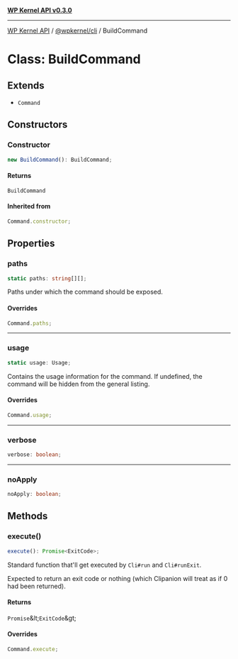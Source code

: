 [**WP Kernel API v0.3.0**](../../../README.md)

---

[WP Kernel API](../../../README.md) / [@wpkernel/cli](../README.md) / BuildCommand

# Class: BuildCommand

## Extends

- `Command`

## Constructors

### Constructor

```ts
new BuildCommand(): BuildCommand;
```

#### Returns

`BuildCommand`

#### Inherited from

```ts
Command.constructor;
```

## Properties

### paths

```ts
static paths: string[][];
```

Paths under which the command should be exposed.

#### Overrides

```ts
Command.paths;
```

---

### usage

```ts
static usage: Usage;
```

Contains the usage information for the command. If undefined, the
command will be hidden from the general listing.

#### Overrides

```ts
Command.usage;
```

---

### verbose

```ts
verbose: boolean;
```

---

### noApply

```ts
noApply: boolean;
```

## Methods

### execute()

```ts
execute(): Promise<ExitCode>;
```

Standard function that'll get executed by `Cli#run` and `Cli#runExit`.

Expected to return an exit code or nothing (which Clipanion will treat
as if 0 had been returned).

#### Returns

`Promise`\&lt;`ExitCode`\&gt;

#### Overrides

```ts
Command.execute;
```
